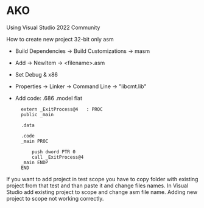 # AKO

Using Visual Studio 2022 Community


How to create new project
32-bit only asm
- Build Dependencies -> Build Customizations -> masm
- Add -> NewItem -> \<filename\>.asm
- Set Debug & x86
- Properties -> Linker -> Command Line -> "libcmt.lib"
- Add code:
		.686
		.model flat

		extern _ExitProcess@4	: PROC
		public _main

		.data

		.code
		_main PROC

			push dword PTR 0
			call _ExitProcess@4
		_main ENDP
		END


If you want to add project in test scope you have to copy folder with existing project from that test and than paste it and change files names. In Visual Studio add existing project to scope and change asm file name.
Adding new project to scope not working correctly.